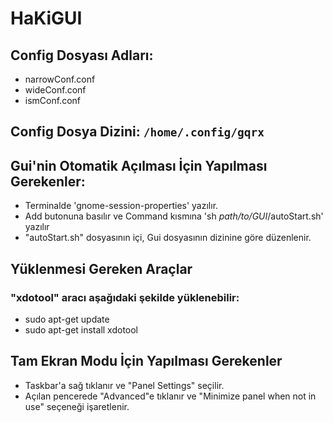 # HaKiGUI
## Config Dosyası Adları: 
* narrowConf.conf
* wideConf.conf
* ismConf.conf

## Config Dosya Dizini: `/home/.config/gqrx`

## Gui'nin Otomatik Açılması İçin Yapılması Gerekenler:
* Terminalde 'gnome-session-properties' yazılır.
* Add butonuna basılır ve Command kısmına 'sh *path/to/GUI*/autoStart.sh' yazılır 
* "autoStart.sh" dosyasının içi, Gui dosyasının dizinine göre düzenlenir.

## Yüklenmesi Gereken Araçlar
### "xdotool" aracı aşağıdaki şekilde yüklenebilir:
* sudo apt-get update
* sudo apt-get install xdotool

## Tam Ekran Modu İçin Yapılması Gerekenler
* Taskbar'a sağ tıklanır ve "Panel Settings" seçilir.
* Açılan pencerede "Advanced"e tıklanır ve "Minimize panel when not in use" seçeneği işaretlenir.
